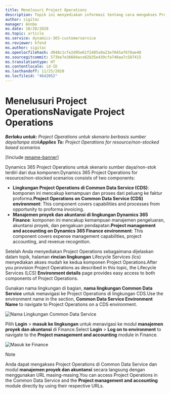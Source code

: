```yaml
---
title: Menelusuri Project Operations
description: Topik ini menyediakan informasi tentang cara mengakses Project Operations dari Lifecycle Services.
author: sigitac
manager: Annbe
ms.date: 10/28/2020
ms.topic: article
ms.service: dynamics-365-customerservice
ms.reviewer: kfend
ms.author: sigitac
ms.openlocfilehash: d948c1cfe2d95e61f2405a9a23e7045af678ae40
ms.sourcegitcommit: 573be7e36604ace82b35e439cfa748aa7c587415
ms.translationtype: HT
ms.contentlocale: id-ID
ms.lasthandoff: 11/25/2020
ms.locfileid: "4642052"
---
```

# <a name="navigate-project-operations"></a><span data-ttu-id="6575a-103">Menelusuri Project Operations</span><span class="sxs-lookup"><span data-stu-id="6575a-103">Navigate Project Operations</span></span>

<span data-ttu-id="6575a-104">_**Berlaku untuk:** Project Operations untuk skenario berbasis sumber daya/tanpa stok_</span><span class="sxs-lookup"><span data-stu-id="6575a-104">_**Applies To:** Project Operations for resource/non-stocked based scenarios_</span></span>

[!include [rename-banner](~/includes/cc-data-platform-banner.md)]

<span data-ttu-id="6575a-105">Dynamics 365 Project Operations untuk skenario sumber daya/non-stok terdiri dari dua komponen:</span><span class="sxs-lookup"><span data-stu-id="6575a-105">Dynamics 365 Project Operations for resource/non-stocked scenarios consists of two components:</span></span> 

 - <span data-ttu-id="6575a-106">**Lingkungan Project Operations di Common Data Service (CDS)**: komponen ini mencakup kemampuan dan proses dari peluang ke faktur proforma.</span><span class="sxs-lookup"><span data-stu-id="6575a-106">**Project Operations on Common Data Service (CDS) environment**: This component covers capabilities and processes from opportunity to proforma invoicing.</span></span> 
 - <span data-ttu-id="6575a-107">**Manajemen proyek dan akuntansi di lingkungan Dynamics 365 Finance**: komponen ini mencakup kemampuan manajemen pengeluaran, akuntansi proyek, dan pengakuan pendapatan.</span><span class="sxs-lookup"><span data-stu-id="6575a-107">**Project management and accounting on Dynamics 365 Finance environment**: This component covers expense management capabilities, project accounting, and revenue recognition.</span></span> 

<span data-ttu-id="6575a-108">Setelah Anda menyediakan Project Operations sebagaimana dijelaskan dalam topik, halaman **rincian lingkungan** Lifecycle Services (lcs) menyediakan akses mudah ke kedua komponen Project Operations.</span><span class="sxs-lookup"><span data-stu-id="6575a-108">After you provision Project Operations as described in this topic, the Lifecycle Services (LCS) **Environment details** page provides easy access to both components of Project Operations.</span></span>  

<span data-ttu-id="6575a-109">Gunakan nama lingkungan di bagian, **nama lingkungan Common Data Service** untuk menavigasi ke Project Operations di lingkungan CDS.</span><span class="sxs-lookup"><span data-stu-id="6575a-109">Use the environment name in the section, **Common Data Service Environment Name** to navigate to Project Operations on a CDS environment.</span></span> 

  ![Nama Lingkungan Common Data Service](./media/environment-name.PNG)

<span data-ttu-id="6575a-111">Pilih **Login** > **masuk ke lingkungan** untuk menavigasi ke modul **manajemen proyek dan akuntansi** di Finance.</span><span class="sxs-lookup"><span data-stu-id="6575a-111">Select **Login** > **Log on to environment** to navigate to the **Project management and accounting** module in Finance.</span></span>  

   ![Masuk ke Finance](./media/environment-login.PNG)

> [!NOTE]
> <span data-ttu-id="6575a-113">Anda dapat mengakses Project Operations di Common Data Service dan modul **manajemen proyek dan akuntansi** secara langsung dengan menggunakan URL masing-masing.</span><span class="sxs-lookup"><span data-stu-id="6575a-113">You can access Project Operations in the Common Data Service and the **Project management and accounting** module directly by using their respective URLs.</span></span> 
